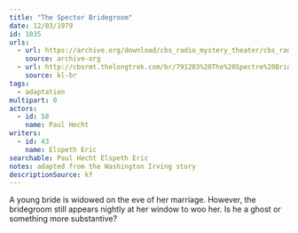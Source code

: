 ```yaml
---
title: "The Specter Bridegroom"
date: 12/03/1979
id: 1035
urls: 
  - url: https://archive.org/download/cbs_radio_mystery_theater/cbs_radio_mystery_theater-1001-1050.zip/cbs_radio_mystery_theater-1001-1050%2Fcbsrmt_1035_the_specter_bridegroom.mp3
    source: archive-org
  - url: http://cbsrmt.thelongtrek.com/br/791203%20The%20Spectre%20Bridegroom%20-%20WBBM.mp3
    source: kl-br
tags: 
  - adaptation
multipart: 0
actors:  
  - id: 58
    name: Paul Hecht
writers:  
  - id: 43
    name: Elspeth Eric
searchable: Paul Hecht Elspeth Eric
notes: adapted from the Washington Irving story
descriptionSource: kf
---
```

A young bride is widowed on the eve of her marriage. However, the bridegroom still appears nightly at her window to woo her. Is he a ghost or something more substantive?